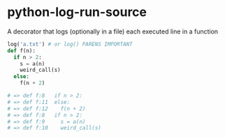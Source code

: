 # python-log-run-source

A decorator that logs (optionally in a file) each executed line in a function

```python
log('a.txt') # or log() PARENS IMPORTANT
def f(n):
  if n > 2:
  	s = a(n)
    weird_call(s)
  else:
    f(n + 2)

# => def f:8   if n > 2:
# => def f:11  else:
# => def f:12    f(n + 2)
# => def f:8   if n > 2:
# => def f:9     s = a(n)
# => def f:10    weird_call(s)
```

